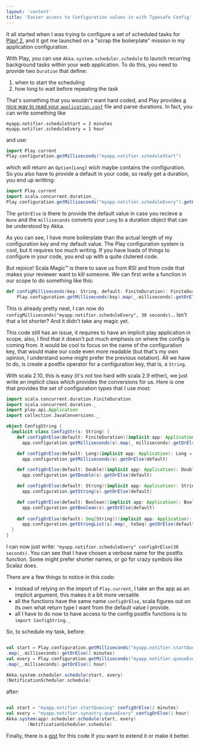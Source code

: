 ```yaml
---
layout: 'content'
title: 'Easier access to Configuration values in with Typesafe Config'
---
```


It all started when I was trying to configure a set of scheduled tasks for [Play! 2][1], and it got me launched on a "scrap the boilerplate" mission in my application configuration.

With Play, you can use `Akka.system.scheduler.schedule` to launch recurring background tasks within your web application. To do this, you need to provide two `Duration` that define:
1. when to start the scheduling
2. how long to wait before repeating the task

That's something that you wouldn't want hard coded, and Play provides [a nice way to read your `application.conf`][2] file and parse durations. In fact, you can write something like

```
myapp.notifier.scheduleStart = 2 minutes
myapp.notifier.scheduleEvery = 1 hour
```

and use:

```scala
import Play.current
Play.configuration.getMilliseconds("myapp.notifier.scheduleStart")
```

which will return an `Option[Long]` wich maybe contains the configuration. So you also have to provide a default in your code, so really get a duration, you end up writting:

```scala 
import Play.current
import scala.concurrent.duration._
Play.configuration.getMilliseconds("myapp.notifier.scheduleEvery").getOrElse(30000l) milliseconds
```

The `getOrElse` is there to provide the default value in case you recieve a `None` and the `milliseconds` converts your `Long` to a duration object that can be understood by Akka.

As you can see, I have more boilerplate than the actual length of my configuration key and my default value. The Play configuration system is cool, but it requires too much writing. If you have loads of things to configure in your code, you end up with a quite clutered code.

But rejoice! Scala Magic™ is there to save us from RSI and from code that makes your reviewer want to kill someone. We can first write a function in our scope to do something like this:

```scala
def configMilliseconds(key: String, default: FiniteDuration): FiniteDuration = 
    Play.configuration.getMilliseconds(key).map(_.milliseconds).getOrElse(default)
```

This is already pretty neat, I can now do `configMilliseconds("myapp.notifier.scheduleEvery", 30 seconds)`… Isn't that a lot shorter? And it didn't take any magic yet.

This code still has an issue, it requires to have an implicit play application in scope, also, I find that it doesn't put much emphasis on where the config is coming from. It would be cool to focus on the name of the configuration key, that would make our code even more readable (but that's my own opinion, I understand some might prefer the previous notation). All we have to do, is create a postfix operator for a configuration key, that is, a `String`.

With scala 2.10, this is easy (it's not too hard with scala 2.9 either), we just write an implicit class which provides the conversions for us. Here is one that provides the set of configuration types that I use most:

```scala
import scala.concurrent.duration.FiniteDuration
import scala.concurrent.duration._
import play.api.Application
import collection.JavaConversions._

object ConfigString {
  implicit class ConfigStr(s: String) {
    def configOrElse(default: FiniteDuration)(implicit app: Application): FiniteDuration =
      app.configuration.getMilliseconds(s).map(_ milliseconds).getOrElse(default)

    def configOrElse(default: Long)(implicit app: Application): Long =
      app.configuration.getMilliseconds(s).getOrElse(default)

    def configOrElse(default: Double)(implicit app: Application): Double =
      app.configuration.getDouble(s).getOrElse(default)

    def configOrElse(default: String)(implicit app: Application): String =
      app.configuration.getString(s).getOrElse(default)

    def configOrElse(default: Boolean)(implicit app: Application): Boolean =
      app.configuration.getBoolean(s).getOrElse(default)
      
    def configOrElse(default: Seq[String])(implicit app: Application): Seq[String]  =
      app.configuration.getStringList(s).map(_.toSeq).getOrElse(default)
  }
}
```

I can now just write: `"myapp.notifier.scheduleEvery" configOrElse(30 seconds)`. You can see that I have chosen a verbose name for the postfix function. Some might prefer shorter names, or go for crazy symbols like Scalaz does.

There are a few things to notice in this code:

- instead of relying on the import of `Play.current`, I take an the app as an implicit argument, this makes it a bit more versatile
- all the functions have the same name `configOrElse`, scala figures out on its own what return type I want from the default value I provide.
- all I have to do now to have access to the config postfix functions is to `import ConfigString._` 

So, to schedule my task, before:

```scala

val start = Play.configuration.getMilliseconds("myapp.notifier.startQueuing")
.map(_.milliseconds).getOrElse(2 minutes)
val every = Play.configuration.getMilliseconds("myapp.notifier.queueEvery")
.map(_.milliseconds).getOrElse(1 hour)

Akka.system.scheduler.schedule(start, every)
(NotificationScheduler.schedule)

```

after:

```scala

val start = "myapp.notifier.startQueuing" configOrElse(2 minutes)
val every = "myapp.notifier.synastry.queueEvery" configOrElse(1 hour)
Akka.system(app).scheduler.schedule(start, every)
        (NotificationScheduler.schedule)
```

Finally, there is a [gist][3] for this code if you want to extend it or make it better.

   [1]: http://www.playframework.com/
   [2]: http://www.playframework.com/documentation/2.1.0/Configuration
   [3]: https://gist.github.com/Mortimerp9/5249018
